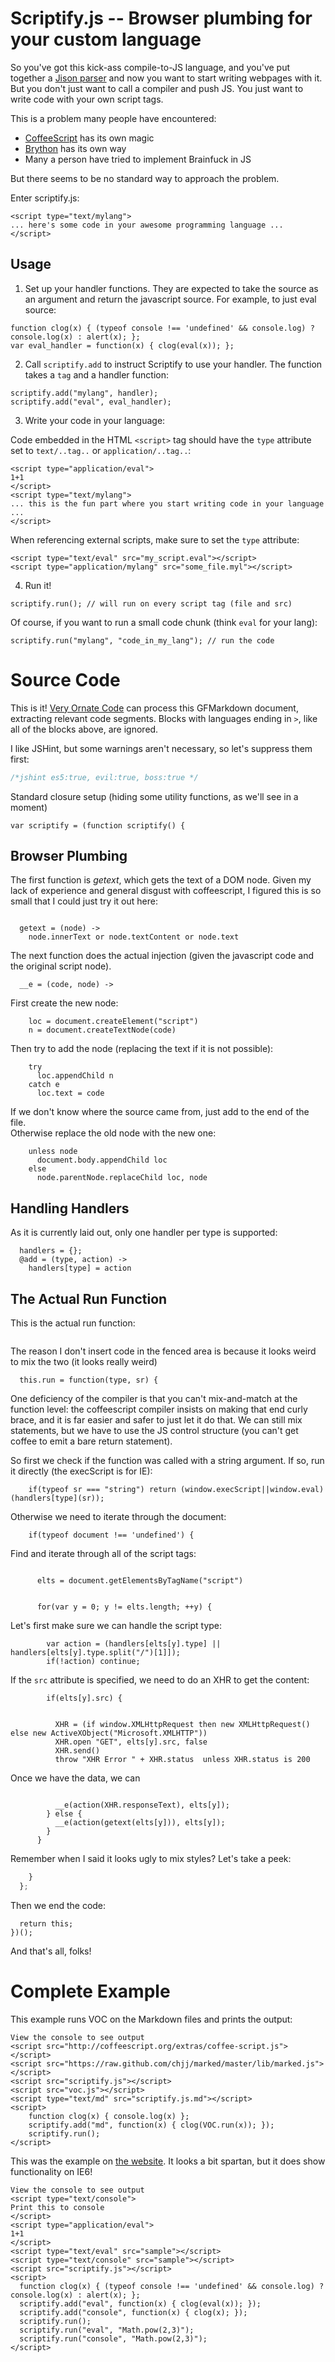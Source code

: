 # Scriptify.js -- Browser plumbing for your custom language

So you've got this kick-ass compile-to-JS language, and you've put together a 
[Jison parser](http://zaach.github.com/jison/) and now you want to start writing
webpages with it.  But you don't just want to call a compiler and push JS.  You
just want to write code with your own script tags. 

This is a problem many people have encountered: 
 - [CoffeeScript](http://coffeescript.org) has its own magic
 - [Brython](http://brython.info/index_en.html) has its own way
 - Many a person have tried to implement Brainfuck in JS

But there seems to be no standard way to approach the problem.

Enter scriptify.js:

```html>
<script type="text/mylang">
... here's some code in your awesome programming language ...
</script>
```

## Usage

1. Set up your handler functions.  They are expected to take the source as an
argument and return the javascript source.  For example, to just eval source:

```js>
function clog(x) { (typeof console !== 'undefined' && console.log) ? console.log(x) : alert(x); };
var eval_handler = function(x) { clog(eval(x)); };
```

2. Call `scriptify.add` to instruct Scriptify to use your handler.  The function
takes a `tag` and a handler function:

```js>
scriptify.add("mylang", handler);
scriptify.add("eval", eval_handler);
```

3. Write your code in your language:

Code embedded in the HTML `<script>` tag should have the `type` attribute set 
to `text/..tag..` or `application/..tag..`:

    <script type="application/eval">
    1+1
    </script>
    <script type="text/mylang">
    ... this is the fun part where you start writing code in your language ...
    </script>

When referencing external scripts, make sure to set the `type` attribute:

    <script type="text/eval" src="my_script.eval"></script>
    <script type="application/mylang" src="some_file.myl"></script>

4. Run it!

```js>
scriptify.run(); // will run on every script tag (file and src)
```

Of course, if you want to run a small code chunk (think `eval` for your lang):

```
scriptify.run("mylang", "code_in_my_lang"); // run the code
```


# Source Code

This is it! [Very Ornate Code](https://github.com/SheetJS/voc) can process this 
GFMarkdown document, extracting relevant code segments.  Blocks with languages 
ending in `>`, like all of the blocks above, are ignored.

I like JSHint, but some warnings aren't necessary, so let's suppress them first:

```js
/*jshint es5:true, evil:true, boss:true */
```

Standard closure setup (hiding some utility functions, as we'll see in a moment)

    var scriptify = (function scriptify() {

## Browser Plumbing

The first function is *getext*, which gets the text of a DOM node.  Given my
lack of experience and general disgust with coffeescript, I figured this is so
small that I could just try it out here:

```coffee

```

      getext = (node) ->
        node.innerText or node.textContent or node.text

The next function does the actual injection (given the javascript code and the
original script node).   

      __e = (code, node) ->

First create the new node:

        loc = document.createElement("script")
        n = document.createTextNode(code)

Then try to add the node (replacing the text if it is not possible):

        try
          loc.appendChild n
        catch e
          loc.text = code

If we don't know where the source came from, just add to the end of the file.  
Otherwise replace the old node with the new one:

        unless node
          document.body.appendChild loc
        else
          node.parentNode.replaceChild loc, node


## Handling Handlers

As it is currently laid out, only one handler per type is supported:

      handlers = {};
      @add = (type, action) ->
        handlers[type] = action


## The Actual Run Function

This is the actual run function:

```js

```

The reason I don't insert code in the fenced area is because it looks weird to
mix the two (it looks really weird)

      this.run = function(type, sr) {

One deficiency of the compiler is that you can't mix-and-match at the function 
level: the coffeescript compiler insists on making that end curly brace, and it 
is far easier and safer to just let it do that.  We can still mix statements,
but we have to use the JS control structure (you can't get coffee to emit a bare
return statement).

So first we check if the function was called with a string argument.  If so, run
it directly (the execScript is for IE):

        if(typeof sr === "string") return (window.execScript||window.eval)(handlers[type](sr));

Otherwise we need to iterate through the document:

        if(typeof document !== 'undefined') {

Find and iterate through all of the script tags:

```coffee

```

          elts = document.getElementsByTagName("script")

```js

```

          for(var y = 0; y != elts.length; ++y) {

Let's first make sure we can handle the script type:

            var action = (handlers[elts[y].type] || handlers[elts[y].type.split("/")[1]]);
            if(!action) continue; 

If the `src` attribute is specified, we need to do an XHR to get the content:

            if(elts[y].src) {

```coffee

```
          
              XHR = (if window.XMLHttpRequest then new XMLHttpRequest() else new ActiveXObject("Microsoft.XMLHTTP"))
              XHR.open "GET", elts[y].src, false
              XHR.send()
              throw "XHR Error " + XHR.status  unless XHR.status is 200

Once we have the data, we can 

```js

```

              __e(action(XHR.responseText), elts[y]);
            } else {
              __e(action(getext(elts[y])), elts[y]);
            }
          }

Remember when I said it looks ugly to mix styles?  Let's take a peek:

```js
    }
  };
```

Then we end the code:


      return this;
    })();

And that's all, folks!

# Complete Example

This example runs VOC on the Markdown files and prints the output:

```html>
View the console to see output
<script src="http://coffeescript.org/extras/coffee-script.js"></script>
<script src="https://raw.github.com/chjj/marked/master/lib/marked.js"></script>
<script src="scriptify.js"></script>
<script src="voc.js"></script>
<script type="text/md" src="scriptify.js.md"></script>
<script>
	function clog(x) { console.log(x) };
	scriptify.add("md", function(x) { clog(VOC.run(x)); });
	scriptify.run();
</script>
```

This was the example on [the website](http://sheetjs.github.com/scriptify.js).
It looks a bit spartan, but it does show functionality on IE6!

```html>
View the console to see output
<script type="text/console">
Print this to console
</script>
<script type="application/eval">
1+1
</script>
<script type="text/eval" src="sample"></script>
<script type="text/console" src="sample"></script>
<script src="scriptify.js"></script>
<script>
  function clog(x) { (typeof console !== 'undefined' && console.log) ? console.log(x) : alert(x); };
  scriptify.add("eval", function(x) { clog(eval(x)); });
  scriptify.add("console", function(x) { clog(x); });
  scriptify.run();
  scriptify.run("eval", "Math.pow(2,3)");
  scriptify.run("console", "Math.pow(2,3)");
</script>
```

